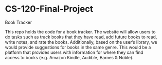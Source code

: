 # CS-120-Final-Project
Book Tracker

This repo holds the code for a book tracker. The website will allow users to do tasks such as track books that they have read, add future books to read, write notes, and rate the books. Additionally, based on the user’s library, we would provide suggestions for books in the same genre. This would be a platform that provides users with information for where they can find access to books (e.g. Amazon Kindle, Audible, Barnes & Noble).

